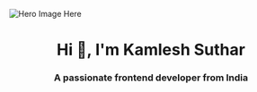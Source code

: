 ![Hero Image Here](https://assets.digitalocean.com/articles/alligator/boo.svg)
<h1 align="center">Hi 👋, I'm Kamlesh Suthar</h1>
<h3 align="center">A passionate frontend developer from India</h3>

